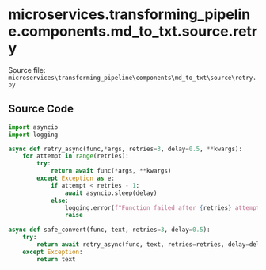 # microservices.transforming_pipeline.components.md_to_txt.source.retry

Source file: `microservices\transforming_pipeline\components\md_to_txt\source\retry.py`

## Source Code

```python
import asyncio
import logging

async def retry_async(func,*args, retries=3, delay=0.5, **kwargs):
    for attempt in range(retries):
        try:
            return await func(*args, **kwargs)
        except Exception as e:
            if attempt < retries - 1:
                await asyncio.sleep(delay)
            else:
                logging.error(f"Function failed after {retries} attempts: {e}")
                raise
            
async def safe_convert(func, text, retries=3, delay=0.5):
    try:
        return await retry_async(func, text, retries=retries, delay=delay)
    except Exception:
        return text
```
